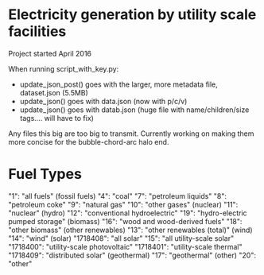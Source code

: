 Electricity generation by utility scale facilities
=====

Project started April 2016

When running script_with_key.py:
* update_json_post() goes with the larger, more metadata file, dataset.json (5.5MB)
* update_json() goes with data.json (now with p/c/v)
* update_json() goes with datab.json (huge file with name/children/size tags.... will have to fix)

Any files this big are too big to transmit. Currently working on making them more concise for the bubble-chord-arc halo end.

Fuel Types
====

 "1": "all fuels" 
        (fossil fuels)
              "4": "coal"
              "7": "petroleum liquids"
              "8": "petroleum coke"
              "9": "natural gas"
              "10": "other gases"
        (nuclear)
              "11": "nuclear"
        (hydro)
              "12": "conventional hydroelectric"
              "19": "hydro-electric pumped storage"
        (biomass)
              "16": "wood and wood-derived fuels"
              "18": "other biomass"
        (other renewables)
              "13": "other renewables (total)"
                     (wind)
                            "14": "wind"
                     (solar)
                            "1718408": "all solar"
                                   "15": "all utility-scale solar"
                                          "1718400": "utility-scale photovoltaic"
                                          "1718401": "utility-scale thermal"
                                   "1718409": "distributed solar"
                     (geothermal)
                            "17": "geothermal"
        (other)
              "20": "other"